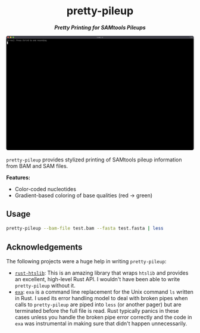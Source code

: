 <div align="center">

# pretty-pileup

**_Pretty Printing for SAMtools Pileups_**

![Example usage of pretty-pileup](img/pretty-pileup.gif)

</div>

`pretty-pileup` provides stylized printing of SAMtools pileup information from
BAM and SAM files.

**Features:**

 - Color-coded nucleotides
 - Gradient-based coloring of base qualities (red -> green)

## Usage

```bash
pretty-pileup --bam-file test.bam --fasta test.fasta | less
```

## Acknowledgements

The following projects were a huge help in writing `pretty-pileup`:

 - [`rust-htslib`](https://github.com/rust-bio/rust-htslib.git): This is an
   amazing library that wraps `htslib` and provides an excellent, high-level
   Rust API. I wouldn't have been able to write `pretty-pileup` without it.
 - [`exa`](https://github.com/ogham/exa.git): `exa` is a command line replacement
   for the Unix command `ls` written in Rust. I used its error handling model to
   deal with broken pipes when calls to `pretty-pileup` are piped into `less`
   (or another pager) but are terminated before the full file is read. Rust typically
   panics in these cases unless you handle the broken pipe error correctly and the
   code in `exa` was instrumental in making sure that didn't happen unnecessarily.
